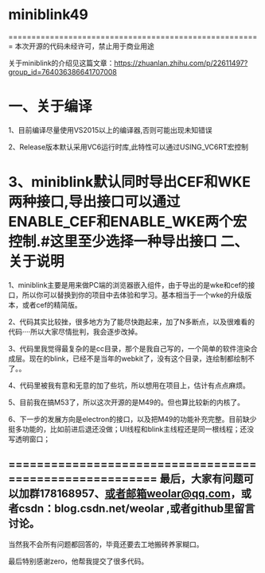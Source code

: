 # miniblink49
=======================================================
本次开源的代码未经许可，禁止用于商业用途

关于miniblink的介绍见这篇文章：https://zhuanlan.zhihu.com/p/22611497?group_id=764036386641707008

一、关于编译
========================================================
1、目前编译尽量使用VS2015以上的编译器,否则可能出现未知错误

2、Release版本默认采用VC6运行时库,此特性可以通过USING_VC6RT宏控制

3、miniblink默认同时导出CEF和WKE两种接口,导出接口可以通过ENABLE_CEF和ENABLE_WKE两个宏控制.#这里至少选择一种导出接口
二、关于说明
========================================================
1、miniblink主要是用来做PC端的浏览器嵌入组件，由于导出的是wke和cef的接口，所以你可以替换到你的项目中去体验和学习。基本相当于一个wke的升级版本，或者cef的精简版。

2、代码其实比较挫，很多地方为了能尽快跑起来，加了N多断点，以及很难看的代码····所以大家尽情批判，我会逐步改掉。

3、代码里我觉得最复杂的是cc目录，那个是我自己写的，一个简单的软件渲染合成层。现在的blink，已经不是当年的webkit了，没有这个目录，连绘制都绘制不了。。

4、代码里被我有意和无意的加了些坑，所以想用在项目上，估计有点点麻烦。

5、目前我在搞M53了，所以这次开源的是M49的。但也算比较新的内核了。

6、下一步的发展方向是electron的接口，以及把M49的功能补充完整。目前缺少挺多功能的，比如前进后退还没做；UI线程和blink主线程还是同一根线程；还没写透明窗口；

========================================================
最后，大家有问题可以加群178168957、或者邮箱weolar@qq.com，或者csdn：blog.csdn.net/weolar ,或者github里留言讨论。
--------------------------------------------------------
当然我不会所有问题都回答的，毕竟还要去工地搬砖养家糊口。

最后特别感谢zero，他帮我提交了很多代码。
